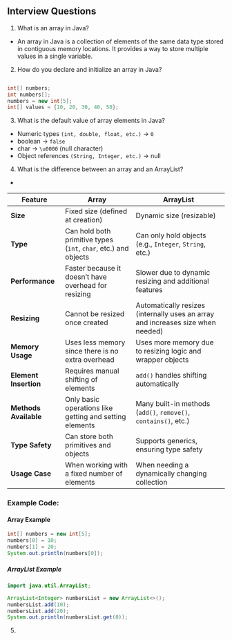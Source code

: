 ## Interview Questions

1. What is an array in Java?

- An array in Java is a collection of elements of the same data type stored in contiguous memory locations. It provides a way to store multiple values in a single variable.

2. How do you declare and initialize an array in Java?

```Java

int[] numbers;  
int numbers[];  
numbers = new int[5]; 
int[] values = {10, 20, 30, 40, 50};
```
3. What is the default value of array elements in Java?
- Numeric types `(int, double, float, etc.)` → `0`
- boolean → `false`
- char → `\u0000` (null character)
- Object references `(String, Integer, etc.)` → null

4. What is the difference between an array and an ArrayList?

- 

| Feature         | **Array** | **ArrayList** |
|----------------|----------|--------------|
| **Size** | Fixed size (defined at creation) | Dynamic size (resizable) |
| **Type** | Can hold both primitive types (`int`, `char`, etc.) and objects | Can only hold objects (e.g., `Integer`, `String`, etc.) |
| **Performance** | Faster because it doesn’t have overhead for resizing | Slower due to dynamic resizing and additional features |
| **Resizing** | Cannot be resized once created | Automatically resizes (internally uses an array and increases size when needed) |
| **Memory Usage** | Uses less memory since there is no extra overhead | Uses more memory due to resizing logic and wrapper objects |
| **Element Insertion** | Requires manual shifting of elements | `add()` handles shifting automatically |
| **Methods Available** | Only basic operations like getting and setting elements | Many built-in methods (`add()`, `remove()`, `contains()`, etc.) |
| **Type Safety** | Can store both primitives and objects | Supports generics, ensuring type safety |
| **Usage Case** | When working with a fixed number of elements | When needing a dynamically changing collection |

### **Example Code:**
#### **Array Example**
```java
int[] numbers = new int[5];  
numbers[0] = 10;
numbers[1] = 20;
System.out.println(numbers[0]); 
```

##### **ArrayList Example**
```java
import java.util.ArrayList;

ArrayList<Integer> numbersList = new ArrayList<>(); 
numbersList.add(10);
numbersList.add(20);
System.out.println(numbersList.get(0)); 
```
5. 